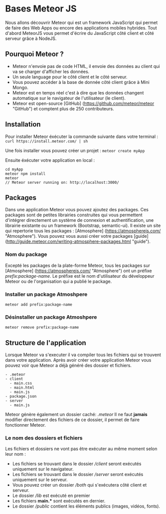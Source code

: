 # Bases Meteor JS


Nous allons découvrir Meteor qui est un framework JavaScript qui permet de faire des Web Apps ou encore des applications mobiles hybrides.
Tout d'abord MeteorJS vous permet d'écrire du JavaScript côté client et côté serveur grâce à NodeJS.

## Pourquoi Meteor ?
* Meteor n'envoie pas de code HTML, il envoie des données au client qui va se charger d'afficher les données.
* Un seule language pour le côté client et le côté serveur.
* Vous pouvez accéder à la base de donnée côté client grâce à Mini Mongo.
* Meteor est en temps réel c'est à dire que les données changent automatique sur le navigateur de l'utilisateur (le client).
* Meteor est open-source [GitHub] (https://github.com/meteor/meteor "GitHub") et comptent plus de 250 contributeurs.

## Installation
Pour installer Meteor éxécuter la commande suivante dans votre terminal :
`curl https://install.meteor.com/ | sh`

Une fois installer vous pouvez créer un projet :
`meteor create myApp`

Ensuite éxécuter votre application en local :
```
cd myApp
meteor npm install
meteor
// Meteor server running on: http://localhost:3000/
```


## Packages

Dans une application Meteor vous pouvez ajoutez des packages.
Ces packages sont de petites librairies construites qui vous permettent d'intégrer directement un système de connexion et authentification, une librairie existante ou un framework (Bootstrap, semantic-ui).
Il existe un site qui repertorie tous les packages : [Atmosphere] (https://atmospherejs.com/ "Atmosphere").
Vous pouvez vous aussi créer votre packages [guide] (http://guide.meteor.com/writing-atmosphere-packages.html "guide").

### Nom du package
Excepté les packages de la plate-forme Meteor, tous les packages sur [Atmosphere] (https://atmospherejs.com/ "Atmosphere") ont un préfixe *prefix:package-name*.
Le préfixe est le nom d'utilisateur du développeur Meteor ou de l'organisation qui a publié le package.

### Installer un package Atmoshpere
`meteor add prefix:package-name`

### Désinstaller un package Atmoshpere
`meteor remove prefix:package-name`


## Structure de l'application

Lorsque Meteor va s'executer il va compiler tous les fichiers qui se trouvent dans votre application.
Après avoir créer votre application Meteor vous pouvez voir que Meteor a déjà généré des dossier et fichiers.

```
- .meteor
- client
  - main.css
  - main.html
  - main.js
- package.json
- server
  - main.js
```

Meteor génère également un dossier caché: *.meteor*
Il ne faut **jamais** modifier directement des fichiers de ce dossier, il permet de faire fonctionner Meteor.

### Le nom des dossiers et fichiers

Les fichiers et dossiers ne vont pas être exécuter au même moment selon leur nom :

* Les fichiers se trouvant dans le dossier */client* seront exécutés uniquement sur le navigateur.
* Les fichiers se trouvant dans le dossier */server* seront exécutés uniquement sur le serveur.
* Vous pouvez créer un dossier */both* qui s'exécutera côté client et serveur.
* Le dossier */lib* est exécuté en premier
* Les fichiers __main.*__ sont exécutés en dernier.
* Le dossier */public* contient les éléments publics (images, vidéos, fonts).

